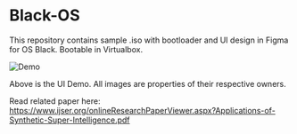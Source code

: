 # Black-OS

This repository contains sample .iso with bootloader and UI design in Figma for OS Black. Bootable in Virtualbox.


![Demo](ScreenRecording2019-07-12at3.gif)

Above is the UI Demo. All images are properties of their respective owners.

Read related paper here: https://www.ijser.org/onlineResearchPaperViewer.aspx?Applications-of-Synthetic-Super-Intelligence.pdf
